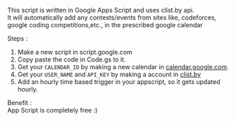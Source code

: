This script is written in Google Apps Script and uses clist.by api. \
It will automatically add any contests/events from sites like, codeforces, google coding competitions,etc., in the prescribed google calendar

Steps : 
1) Make a new script in script.google.com
2) Copy paste the code in Code.gs to it.
3) Get your `CALENDAR_ID` by making a new calendar in [calendar.google.com](https://calendar.google.com).
4) Get your `USER_NAME` and `API_KEY` by making a account in [clist.by](https://clist.by/)
5) Add an hourly time based trigger in your appscript, so it gets updated hourly.


Benefit :\
App Script is completely free :)

